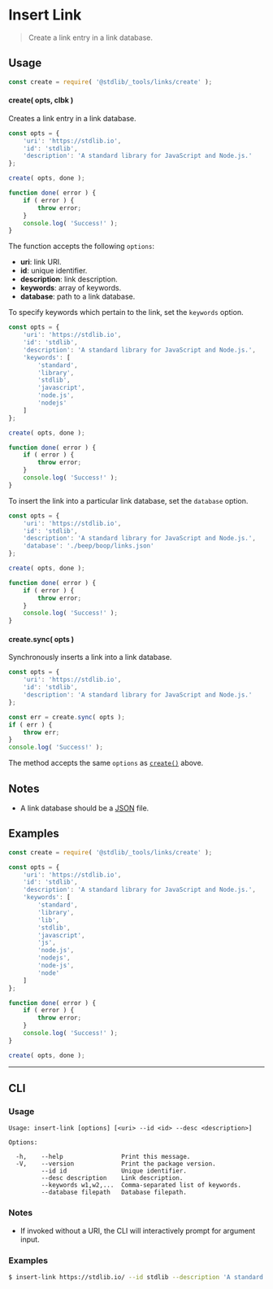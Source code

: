 <!--

@license Apache-2.0

Copyright (c) 2018 The Stdlib Authors.

Licensed under the Apache License, Version 2.0 (the "License");
you may not use this file except in compliance with the License.
You may obtain a copy of the License at

   http://www.apache.org/licenses/LICENSE-2.0

Unless required by applicable law or agreed to in writing, software
distributed under the License is distributed on an "AS IS" BASIS,
WITHOUT WARRANTIES OR CONDITIONS OF ANY KIND, either express or implied.
See the License for the specific language governing permissions and
limitations under the License.

-->

# Insert Link

> Create a link entry in a link database.

<!-- Section to include introductory text. Make sure to keep an empty line after the intro `section` element and another before the `/section` close. -->

<section class="intro">

</section>

<!-- /.intro -->

<!-- Package usage documentation. -->

<section class="usage">

## Usage

```javascript
const create = require( '@stdlib/_tools/links/create' );
```

<a name="create-async"></a>

#### create( opts, clbk )

Creates a link entry in a link database.

<!-- run-disable -->

```javascript
const opts = {
    'uri': 'https://stdlib.io',
    'id': 'stdlib',
    'description': 'A standard library for JavaScript and Node.js.'
};

create( opts, done );

function done( error ) {
    if ( error ) {
        throw error;
    }
    console.log( 'Success!' );
}
```

The function accepts the following `options`:

-   **uri**: link URI.
-   **id**: unique identifier.
-   **description**: link description.
-   **keywords**: array of keywords.
-   **database**: path to a link database.

To specify keywords which pertain to the link, set the `keywords` option.

<!-- run-disable -->

```javascript
const opts = {
    'uri': 'https://stdlib.io',
    'id': 'stdlib',
    'description': 'A standard library for JavaScript and Node.js.',
    'keywords': [
        'standard',
        'library',
        'stdlib',
        'javascript',
        'node.js',
        'nodejs'
    ]
};

create( opts, done );

function done( error ) {
    if ( error ) {
        throw error;
    }
    console.log( 'Success!' );
}
```

To insert the link into a particular link database, set the `database` option.

<!-- run-disable -->

```javascript
const opts = {
    'uri': 'https://stdlib.io',
    'id': 'stdlib',
    'description': 'A standard library for JavaScript and Node.js.',
    'database': './beep/boop/links.json'
};

create( opts, done );

function done( error ) {
    if ( error ) {
        throw error;
    }
    console.log( 'Success!' );
}
```

#### create.sync( opts )

Synchronously inserts a link into a link database.

<!-- run-disable -->

```javascript
const opts = {
    'uri': 'https://stdlib.io',
    'id': 'stdlib',
    'description': 'A standard library for JavaScript and Node.js.'
};

const err = create.sync( opts );
if ( err ) {
    throw err;
}
console.log( 'Success!' );
```

The method accepts the same `options` as [`create()`](#create-async) above.

</section>

<!-- /.usage -->

<!-- Package usage notes. Make sure to keep an empty line after the `section` element and another before the `/section` close. -->

<section class="notes">

## Notes

-   A link database should be a [JSON][json] file.

</section>

<!-- /.notes -->

<!-- Package usage examples. -->

<section class="examples">

## Examples

<!-- run-disable -->

<!-- eslint no-undef: "error" -->

```javascript
const create = require( '@stdlib/_tools/links/create' );

const opts = {
    'uri': 'https://stdlib.io',
    'id': 'stdlib',
    'description': 'A standard library for JavaScript and Node.js.',
    'keywords': [
        'standard',
        'library',
        'lib',
        'stdlib',
        'javascript',
        'js',
        'node.js',
        'nodejs',
        'node-js',
        'node'
    ]
};

function done( error ) {
    if ( error ) {
        throw error;
    }
    console.log( 'Success!' );
}

create( opts, done );
```

</section>

<!-- /.examples -->

<!-- Section for describing a command-line interface. -->

* * *

<section class="cli">

## CLI

<!-- CLI usage documentation. -->

<section class="usage">

### Usage

```text
Usage: insert-link [options] [<uri> --id <id> --desc <description>]

Options:

  -h,    --help                Print this message.
  -V,    --version             Print the package version.
         --id id               Unique identifier.
         --desc description    Link description.
         --keywords w1,w2,...  Comma-separated list of keywords.
         --database filepath   Database filepath.
```

</section>

<!-- /.usage -->

<!-- CLI usage notes. Make sure to keep an empty line after the `section` element and another before the `/section` close. -->

<section class="notes">

### Notes

-   If invoked without a URI, the CLI will interactively prompt for argument input.

</section>

<!-- /.notes -->

<!-- CLI usage examples. -->

<section class="examples">

### Examples

```bash
$ insert-link https://stdlib.io/ --id stdlib --description 'A standard library for JavaScript and Node.js'
```

</section>

<!-- /.examples -->

</section>

<!-- /.cli -->

<!-- Section to include cited references. If references are included, add a horizontal rule *before* the section. Make sure to keep an empty line after the `section` element and another before the `/section` close. -->

<section class="references">

</section>

<!-- /.references -->

<!-- Section for related `stdlib` packages. Do not manually edit this section, as it is automatically populated. -->

<section class="related">

</section>

<!-- /.related -->

<!-- Section for all links. Make sure to keep an empty line after the `section` element and another before the `/section` close. -->

<section class="links">

[json]: http://www.json.org/

</section>

<!-- /.links -->
